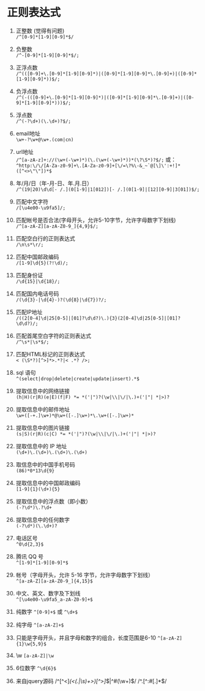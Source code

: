 # 正则表达式
1. 正整数 (觉得有问题)  
  `/^[0-9]*[1-9][0-9]*$/`
2. 负整数  
`/^-[0-9]*[1-9][0-9]*$/;`
3. 正浮点数  
`/^(([0-9]+\.[0-9]*[1-9][0-9]*)|([0-9]*[1-9][0-9]*\.[0-9]+)|([0-9]*[1-9][0-9]*))$/;   `
4. 负浮点数  
`/^(-(([0-9]+\.[0-9]*[1-9][0-9]*)|([0-9]*[1-9][0-9]*\.[0-9]+)|([0-9]*[1-9][0-9]*)))$/;`  
5. 浮点数  
`/^(-?\d+)(\.\d+)?$/;`
6. email地址  
`\w+-?\w+@\w+.(com|cn)`
7. url地址  
`/^[a-zA-z]+://(\w+(-\w+)*)(\.(\w+(-\w+)*))*(\?\S*)?$/;`
或：```^http:\/\/[A-Za-z0-9]+\.[A-Za-z0-9]+[\/=\?%\-&_~`@[\]\':+!]*([^<>\"\"])*$```
8. 年/月/日（年-月-日、年.月.日）  
`/^(19|20)\d\d[- /.](0[1-9]|1[012])[- /.](0[1-9]|[12][0-9]|3[01])$/;`
9. 匹配中文字符  
`/[\u4e00-\u9fa5]/;`
10. 匹配帐号是否合法(字母开头，允许5-10字节，允许字母数字下划线)  
`/^[a-zA-Z][a-zA-Z0-9_]{4,9}$/;`
11. 匹配空白行的正则表达式  
`/\n\s*\r/;`
12. 匹配中国邮政编码  
`/[1-9]\d{5}(?!\d)/;`
13. 匹配身份证  
`/\d{15}|\d{18}/;`
14. 匹配国内电话号码  
`/(\d{3}-|\d{4}-)?(\d{8}|\d{7})?/;`
15. 匹配IP地址  
`/((2[0-4]\d|25[0-5]|[01]?\d\d?)\.){3}(2[0-4]\d|25[0-5]|[01]?\d\d?)/;`
16. 匹配首尾空白字符的正则表达式  
`/^\s*|\s*$/;`
17. 匹配HTML标记的正则表达式  
`< (\S*?)[^>]*>.*?|< .*? />;`
18. sql 语句  
`^(select|drop|delete|create|update|insert).*$`
19. 提取信息中的网络链接  
`(h|H)(r|R)(e|E)(f|F) *= *('|")?(\w|\\|\/|\.)+('|"| *|>)?` 
20. 提取信息中的邮件地址  
`\w+([-+.]\w+)*@\w+([-.]\w+)*\.\w+([-.]\w+)* `
21. 提取信息中的图片链接  
`(s|S)(r|R)(c|C) *= *('|")?(\w|\\|\/|\.)+('|"| *|>)?` 
22. 提取信息中的 IP 地址  
`(\d+)\.(\d+)\.(\d+)\.(\d+)`
23. 取信息中的中国手机号码  
`(86)*0*13\d{9} `
24. 提取信息中的中国邮政编码  
`[1-9]{1}(\d+){5}` 
25. 提取信息中的浮点数（即小数）  
`(-?\d*)\.?\d+ `
26. 提取信息中的任何数字  
`(-?\d*)(\.\d+)?`
27. 电话区号  
`^0\d{2,3}$`
28. 腾讯 QQ 号  
`^[1-9]*[1-9][0-9]*$ `
29. 帐号（字母开头，允许 5-16 字节，允许字母数字下划线）  
`^[a-zA-Z][a-zA-Z0-9_]{4,15}$ `
30. 中文、英文、数字及下划线  
`^[\u4e00-\u9fa5_a-zA-Z0-9]+$`
31. 纯数字
`^[0-9]+$` 或 `^\d+$`
32. 纯字母
`^[a-zA-Z]+$`
33. 只能是字母开头，并且字母和数字的组合，长度范围是6-10
`^[a-zA-Z]{1}\w{5,9}$`
34. \w
`[a-zA-Z]|\w`
35. 6位数字
`^\d{6}$`

36. 来自jquery源码
/^[^<]*(<(.|\s)+>)[^>]*$|^#(\w+)$/
/^.[^:#\[\.]*$/
